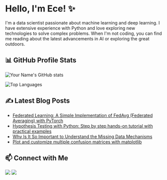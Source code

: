 # Hello, I'm Ece! ✨

I'm a data scientist passionate about machine learning and deep learning. I have extensive experience with Python and 
love exploring new technologies to solve complex problems. 
When I'm not coding, you can find me reading about the latest advancements in AI or exploring the great outdoors.

## 📊 GitHub Profile Stats

![Your Name's GitHub stats](https://github-readme-stats.vercel.app/api?username=eceisik&show_icons=true&theme=radical)

![Top Languages](https://github-readme-stats.vercel.app/api/top-langs/?username=eceisik&layout=compact&theme=radical)


## ✍️ Latest Blog Posts

<!-- BLOG-POST-LIST:START -->
- [Federated Learning: A Simple Implementation of FedAvg (Federated Averaging) with PyTorch](https://towardsdatascience.com/federated-learning-a-simple-implementation-of-fedavg-federated-averaging-with-pytorch-90187c9c9577)
- [Hypothesis Testing with Python: Step by step hands-on tutorial with practical examples](https://towardsdatascience.com/hypothesis-testing-with-python-step-by-step-hands-on-tutorial-with-practical-examples-e805975ea96e)
- [Why Is It So Important to Understand the Missing Data Mechanisms](https://towardsdatascience.com/why-it-is-so-important-to-understand-the-missing-data-mechanisms-3d7d656ec7cc)
- [Plot and customize multiple confusion matrices with matplotlib](https://medium.com/@eceisikpolat/plot-and-customize-multiple-confusion-matrices-with-matplotlib-a19ed00ca16c)

<!-- BLOG-POST-LIST:END -->

## 📫 Connect with Me

<p align="left">
  <a href="https://www.linkedin.com/in/eceisikpolat/"><img src="https://img.shields.io/badge/-LinkedIn-0077B5?style=flat&logo=LinkedIn&logoColor=white"/></a>
  <a href="https://medium.com/@eceisikpolat"><img src="https://img.shields.io/badge/-Medium-12100E?style=flat&logo=Medium&logoColor=white"/></a>
</p>
